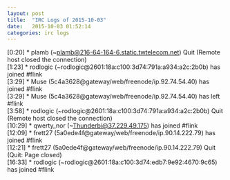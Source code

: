 ```yaml
---
layout: post
title:  "IRC Logs of 2015-10-03"
date:   2015-10-03 01:52:14
categories: irc logs
---
```

<span class="irc-date">[0:20]</span> <span class="irc-navy">* plamb (~plamb@216-64-164-6.static.twtelecom.net) Quit (Remote host closed the connection)</span><br />
<span class="irc-date">[1:23]</span> <span class="irc-green">* rodlogic (~rodlogic@2601:18a:c100:3d74:791a:a934:a2c:2b0b) has joined #flink</span><br />
<span class="irc-date">[3:29]</span> <span class="irc-green">* Muse (5c4a3628@gateway/web/freenode/ip.92.74.54.40) has joined #flink</span><br />
<span class="irc-date">[3:29]</span> <span class="irc-green">* Muse (5c4a3628@gateway/web/freenode/ip.92.74.54.40) has left #flink</span><br />
<span class="irc-date">[3:58]</span> <span class="irc-navy">* rodlogic (~rodlogic@2601:18a:c100:3d74:791a:a934:a2c:2b0b) Quit (Remote host closed the connection)</span><br />
<span class="irc-date">[10:29]</span> <span class="irc-green">* qwerty_nor (~Thunderbi@37.229.49.175) has joined #flink</span><br />
<span class="irc-date">[12:09]</span> <span class="irc-green">* frett27 (5a0ede4f@gateway/web/freenode/ip.90.14.222.79) has joined #flink</span><br />
<span class="irc-date">[12:21]</span> <span class="irc-navy">* frett27 (5a0ede4f@gateway/web/freenode/ip.90.14.222.79) Quit (Quit: Page closed)</span><br />
<span class="irc-date">[16:33]</span> <span class="irc-green">* rodlogic (~rodlogic@2601:18a:c100:3d74:edb7:9e92:4670:9c65) has joined #flink</span><br />
